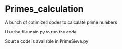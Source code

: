 # Primes_calculation
A bunch of optimized codes to calculate prime numbers

Use the file main.py to run the code.

Source code is available in PrimeSieve.py

